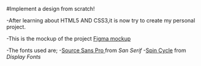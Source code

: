 #Implement a design from scratch!

-After learning about HTML5 AND CSS3,it is now try to create my personal project.

-This is the mockup of the project <a href="https://www.figma.com/file/TwFqqWGYvNYvxZxhdWXv4H/Holberton-School---Headphone-company?type=design&node-id=0-1&mode=design&t=QzANtpCR7sG655e1-0" title="fig ref" target="_blank">Figma mockup</a>

-The fonts used are;
    -<a href="https://www.fontsquirrel.com/fonts/download/source-sans-pro" title="Download Font" target="_blank">Source Sans Pro </a> from <em>San Serif</em> 
    -<a href="https://www.fontsquirrel.com/fonts/download/Spin-Cycle-OT" title="Download Font" target="_blank">Spin Cycle</a> from <em>Display Fonts</em>



    